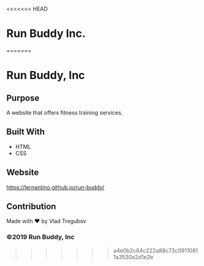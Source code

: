 <<<<<<< HEAD
# Run Buddy Inc.
=======
# Run Buddy, Inc

## Purpose
A website that offers fitness training services. 

## Built With
* HTML
* CSS

## Website
https://lernantino.github.io/run-buddy/

## Contribution
Made with ❤️ by Vlad Tregubov

### ©️2019 Run Buddy, Inc 
>>>>>>> a4e0b2c84c222a88c73c09110811a3530a2d1e2e
